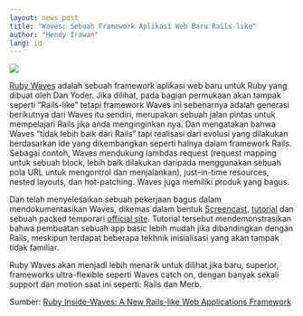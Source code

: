 ```yaml
---
layout: news_post
title: "Waves: Sebuah Framework Aplikasi Web Baru Rails-like"
author: "Hendy Irawan"
lang: id
---
```


![](http://farm4.static.flickr.com/3232/2360275354_ff7b86b002.jpg?v=0)

[Ruby Waves][1] adalah sebuah framework aplikasi web baru untuk Ruby
yang dibuat oleh Dan Yoder. Jika dilihat, pada bagian permukaan akan
tampak seperti “Rails-like” tetapi framework Waves ini sebenarnya adalah
generasi berikutnya dari Waves itu sendiri, merupakan sebuah jalan
pintas untuk mempelajari Rails jika anda menginginkan nya. Dan
mengatakan bahwa Waves “tidak lebih baik dari Rails” tapi realisasi dari
evolusi yang dilakukan berdasarkan ide yang dikembangkan seperti halnya
dalam framework Rails. Sebagai contoh, Waves mendukung lambdas request
(request mapping untuk sebuah block, lebih baik dilakukan daripada
menggunakan sebuah pola URL untuk mengontrol dan menjalankan),
just-in-time resources, nested layouts, dan hot-patching. Waves juga
memiliki produk yang bagus.

Dan telah menyelesaikan sebuah pekerjaan bagus dalam mendokumentasikan
Waves, dikemas dalam bentuk [Screencast][2], [tutorial][3] dan sebuah
packed temporari [official site][1]. Tutorial tersebut mendemonstrasikan
bahwa pembuatan sebuah app basic lebih mudah jika dibandingkan dengan
Rails, meskipun terdapat beberapa tekhnik inisialisasi yang akan tampak
tidak familiar.

Ruby Waves akan menjadi lebih menarik untuk dilihat jika baru, superior,
frameworks ultra-flexible seperti Waves catch on, dengan banyak sekali
support dan motion saat ini seperti: Rails dan Merb.

Sumber: [Ruby Inside-Waves: A New Rails-like Web Applications
Framework][4]



[1]: http://rubywaves.com/ 
[2]: http://s3.video.blip.tv/1550002305971/Dyoder67-WavesScreencast557.mov 
[3]: http://rubywaves.com/tutorial 
[4]: http://www.rubyinside.com/waves-a-new-rails-like-web-applications-framework-782.html 
